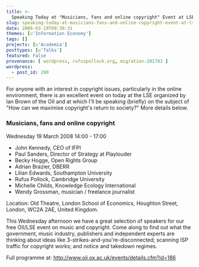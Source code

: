 ```yaml
---
title: >-
  Speaking Today at "Musicians, fans and online copyright" Event at LSE
slug: speaking-today-at-musicians-fans-and-online-copyright-event-at-lse
date: 2008-03-19T09:30:31
themes: [u'Information Economy']
tags: []
projects: [u'Academia']
posttypes: [u'Talks']
featured: False
provenance: [ wordpress, rufuspollock.org, migration-201703 ]
wordpress:
  - post_id: 290
---
```


For anyone with an interest in copyright issues, particularly in the online environment, there is an excellent event on today at the LSE organized by Ian Brown of the OII and at which I'll be speaking (briefly) on the subject of "How can we maximise copyright's return to society?" More details below.

### Musicians, fans and online copyright

Wednesday 19 March 2008 14:00 - 17:00

  * John Kennedy, CEO of IFPI
  * Paul Sanders, Director of Strategy at Playlouder
  * Becky Hogge, Open Rights Group
  * Adrian Brazier, DBERR
  * Lilian Edwards, Southampton University
  * Rufus Pollock, Cambridge University
  * Michelle Childs, Knowledge Ecology International
  * Wendy Grossman, musician / freelance journalist

Location: Old Theatre, London School of Economics, Houghton Street, London, WC2A 2AE, United Kingdom.

This Wednesday afternoon we have a great selection of speakers for our free OII/LSE event on music and copyright. Come along to find out what the government, music industry, publishers and independent experts are thinking about ideas like 3-strikes-and-you're-disconnected; scanning ISP traffic for copyright works; and notice and takedown regimes.

Full programme at: <http://www.oii.ox.ac.uk/events/details.cfm?id=186>

